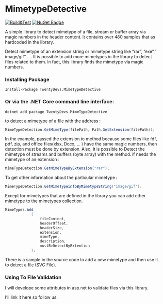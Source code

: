 # MimetypeDetective


[![Build&Test](https://github.com/20Devs/MimetypeDetective/actions/workflows/ci.yml/badge.svg)](https://github.com/20Devs/MimetypeDetective/actions/workflows/ci.yml)
[![NuGet Badge](https://buildstats.info/nuget/TwentyDevs.MimeTypeDetective)](https://www.nuget.org/packages/TwentyDevs.MimeTypeDetective/)

A simple library to detect mimetype of a file, stream or buffer array via magic numbers in the header content. It contains over 480 samples that as hardcoded in the library.

Detect mimetype of an extension string or mimetype string like “rar”, “exe”,” image/gif” ….
It is possible to add more mimetypes in the library to detect files related to them. In fact, this library finds the mimetype via magic numbers.


### Installing Package
    Install-Package TwentyDevs.MimeTypeDetective
    
### Or via the .NET Core command line interface:
    dotnet add package TwentyDevs.MimeTypeDetective	

to detect a mimetype of a file with the address : 

```csharp
MimeTypeDetection.GetMimeType(filePath, Path.GetExtension(filePath));
```
In the example, passed the extension to method because some files like fdf, pdf, zip, and office files(xlsx, Docx, … ) have the same magic numbers, then detection must be done by extension.
Also, it is possible to Detect the mimetype of streams and buffers (byte array) with the method.
if needs the mimetype of an extension :

```csharp
MimeTypeDetection.GetMimeTypeByExtension("rar");
```
To get other information about the particular mimetype :

```csharp
MimeTypeDetection.GetMimeTypeinfoByMimetypeString("image/gif");
```

Except for mimetypes that are defined in the library you can add other mimetype to the mimetypes collection.


```csharp
MimeTypes.Add
            (
                fileContent,
                headerOffset,
                headerSize,
                extension,
                mimeType,
                description,
                mustBeDetectByExtention
            );
```

There is a sample in the source code to add a new mimetype and then use it to detect a file (SVG File).

### Using To File Validation 

I will develope some attributes in asp.net to validate files via this library.

I’ll link it here so follow us.

